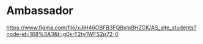 # Ambassador
https://www.figma.com/file/xJiH46OBFB3FQBxlpBHZCK/AS_site_students?node-id=168%3A3&t=g0krT2ty1WFS2p72-0
